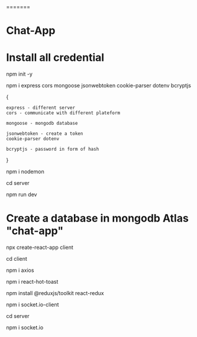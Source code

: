 
=======
# Chat-App


# Install all credential

npm init -y

npm i express cors mongoose jsonwebtoken cookie-parser dotenv bcryptjs

{
    
    express - different server
    cors - communicate with different plateform

    mongoose - mongodb database

    jsonwebtoken - create a token
    cookie-parser dotenv 
    
    bcryptjs - password in form of hash
}

npm i nodemon

cd server

npm run dev 


# Create a database in mongodb Atlas "chat-app"
 
npx create-react-app client

cd client



npm i axios

npm i react-hot-toast

npm install @reduxjs/toolkit react-redux

npm i socket.io-client

cd server

npm i socket.io